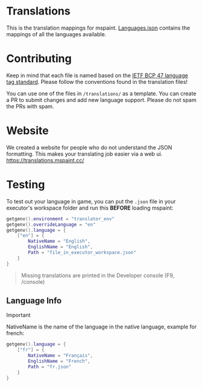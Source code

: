 # Translations
This is the translation mappings for mspaint. [Languages.json](https://github.com/mspaint-cc/translations/blob/main/Languages.json) contains the mappings of all the languages available.

# Contributing
Keep in mind that each file is named based on the [IETF BCP 47 language tag standard](https://en.wikipedia.org/wiki/IETF_language_tag). Please follow the conventions found in the translation files!

You can use one of the files in `/translations/` as a template. You can create a PR to submit changes and add new language support. Please do not spam the PRs with spam.

# Website
We created a website for people who do not understand the JSON formatting. This makes your translating job easier via a web ui.
https://translations.mspaint.cc/

# Testing
To test out your language in game, you can put the `.json` file in your executor's workspace folder and run this **BEFORE** loading mspaint:

```lua
getgenv().environment = "translator_env"
getgenv().overrideLanguage = "en"
getgenv().language = {
    ["en"] = {
        NativeName = "English",
        EnglishName = "English",
        Path = "file_in_executor_workspace.json"
    }
}
```
> Missing translations are printed in the Developer console (F9, /console)
## Language Info
> [!IMPORTANT]
> NativeName is the name of the language in the native language, example for french:
> ```lua
> getgenv().language = {
>     ["fr"] = {
>         NativeName = "Français",
>         EnglishName = "French",
>         Path = "fr.json"
>     }
> }
> ```


